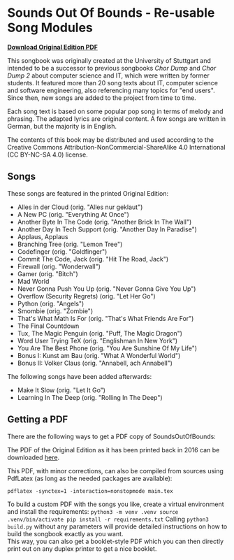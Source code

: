 
# Sounds Out Of Bounds - Re-usable Song Modules

**[Download Original Edition PDF](https://github.com/domschrei/soundsoutofbounds/releases/download/1.0.3/SoundsOutOfBounds_V1.0.3.pdf)**

This songbook was originally created at the University of Stuttgart and intended to be a successor to previous songbooks *Chor Dump* and *Chor Dump 2* about computer science and IT, which were written by former students.
It featured more than 20 song texts about IT, computer science and software engineering, also referencing many topics for "end users".
Since then, new songs are added to the project from time to time.

Each song text is based on some popular pop song in terms of melody and phrasing. The adapted lyrics are original content.
A few songs are written in German, but the majority is in English.

The contents of this book may be distributed and used according to the Creative Commons Attribution-NonCommercial-ShareAlike 4.0 International (CC BY-NC-SA 4.0) license.

## Songs

These songs are featured in the printed Original Edition:

* Alles in der Cloud (orig. "Alles nur geklaut")
* A New PC (orig. "Everything At Once")
* Another Byte In The Code (orig. "Another Brick In The Wall")
* Another Day In Tech Support (orig. "Another Day In Paradise")
* Applaus, Applaus
* Branching Tree (orig. "Lemon Tree")
* Codefinger (orig. "Goldfinger")
* Commit The Code, Jack (orig. "Hit The Road, Jack")
* Firewall (orig. "Wonderwall")
* Gamer (orig. "Bitch")
* Mad World
* Never Gonna Push You Up (orig. "Never Gonna Give You Up")
* Overflow (Security Regrets) (orig. "Let Her Go")
* Python (orig. "Angels")
* Smombie (orig. "Zombie")
* That's What Math Is For (orig. "That's What Friends Are For")
* The Final Countdown
* Tux, The Magic Penguin (orig. "Puff, The Magic Dragon")
* Word User Trying TeX (orig. "Englishman In New York")
* You Are The Best Phone (orig. "You Are Sunshine Of My Life")
* Bonus I: Kunst am Bau (orig. "What A Wonderful World")
* Bonus II: Volker Claus (orig. "Annabell, ach Annabell")

The following songs have been added afterwards:

* Make It Slow (orig. "Let It Go")
* Learning In The Deep (orig. "Rolling In The Deep")

## Getting a PDF

There are the following ways to get a PDF copy of SoundsOutOfBounds:

The PDF of the Original Edition as it has been printed back in 2016 can be downloaded [here](https://github.com/domschrei/soundsoutofbounds/releases/download/1.0.3/SoundsOutOfBounds_V1.0.3.pdf).

This PDF, with minor corrections, can also be compiled from sources using PdfLatex (as long as the needed packages are available):

`pdflatex -synctex=1 -interaction=nonstopmode main.tex`

To build a custom PDF with the songs you like, create a virtual environment and install the requirements:
`python3 -m venv .venv
source .venv/bin/activate
pip install -r requirements.txt`
Calling `python3 build.py` without any parameters will provide detailed instructions on how to build the songbook exactly as you want.  
This way, you can also get a booklet-style PDF which you can then directly print out on any duplex printer to get a nice booklet.
